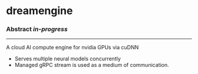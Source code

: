 # dreamengine

  ### Abstract *in-progress*
  ---
A cloud AI compute engine for nvidia GPUs via cuDNN

  - Serves multiple neural models concurrently 
  - Managed gRPC stream is used as a medium of communication.
  
